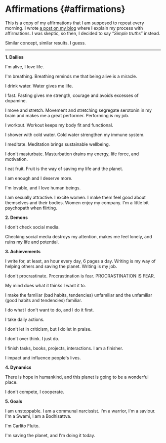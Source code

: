 # Affirmations {#affirmations}


This is a copy of my affirmations that I am supposed to repeat every morning. I wrote [a post on my blog](https://www.carlitofluitoideas.com/affirmations-truths/) where I explain my process with affirmations. I was skeptic, so then, I decided to say “*Simple truths*” instead. 

Similar concept, similar results. I guess. 

----

**1. Dailies**

I'm alive, I love life.

I'm breathing. Breathing reminds me that being alive is a miracle.

I drink water. Water gives me life.

I fast. Fasting gives me strength, courage and avoids excesses of dopamine.

I move and stretch. Movement and stretching segregate serotonin in my brain and makes me a great performer. Performing is my job.

I workout. Workout keeps my body fit and functional.

I shower with cold water. Cold water strengthen my immune system.

I meditate. Meditation brings sustainable wellbeing.

I don't masturbate. Masturbation drains my energy, life force, and motivation.

I eat fruit. Fruit is the way of saving my life and the planet. 

I am enough and I deserve more. 

I'm lovable, and I love human beings.

I am sexually attractive. I excite women. I make them feel good about themselves and their bodies. Women enjoy my company. I'm a little bit psychopath when flirting.

**2. Demons**

I don't check social media. 

Checking social media destroys my attention, makes me feel lonely, and ruins my life and potential.

**3. Achievements**

I write for, at least, an hour every day, 6 pages a day. Writing is my way of helping others and saving the planet. Writing is my job.

I don't procrastinate. Procrastination is fear. PROCRASTINATION IS FEAR. 

My mind does what it thinks I want it to. 

I make the familiar (bad habits, tendencies) unfamiliar and the unfamiliar (good habits and tendencies) familiar.

I do what I don't want to do, and I do it first.

I take daily actions.

I don't let in criticism, but I do let in praise. 

I don't over think. I just do.

I finish tasks, books, projects, interactions. I am a finisher.

I impact and influence people's lives. 

**4. Dynamics**

There is hope in humankind, and this planet is going to be a wonderful place.

I don't compete, I cooperate. 

**5. Goals** 

I am unstoppable. I am a communal narcissist. I'm a warrior, I'm a saviour. I'm a Swami, I am a Bodhisattva. 

I'm Carlito Fluito.

I'm saving the planet, and I'm doing it today. 

